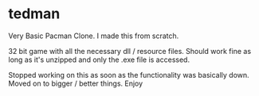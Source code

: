 # tedman
Very Basic Pacman Clone. I made this from scratch.


32 bit game with all the necessary dll / resource files. Should work fine as long as it's unzipped and only the .exe file is accessed. 

Stopped working on this as soon as the functionality was basically down. Moved on to bigger / better things. Enjoy
